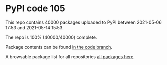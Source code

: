 # PyPI code 105

This repo contains 40000 packages uploaded to PyPI between 
2021-05-06 17:53 and 2021-05-14 15:53.

The repo is 100% (40000/40000) complete.

Package contents can be found [in the code branch](https://github.com/pypi-data/pypi-mirror-105/tree/code/packages).

A browsable package list for all repositories [all packages here](https://pypi-data.github.io/website/repositories/pypi-mirror-105).


